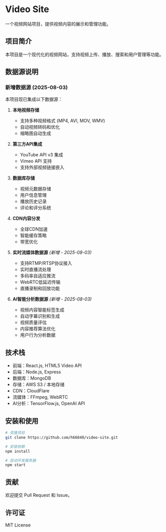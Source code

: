 # Video Site

一个视频网站项目，提供视频内容的展示和管理功能。

## 项目简介

本项目是一个现代化的视频网站，支持视频上传、播放、搜索和用户管理等功能。

## 数据源说明

### 新增数据源 (2025-08-03)

本项目现已集成以下数据源：

1. **本地视频存储**
   - 支持多种视频格式 (MP4, AVI, MOV, WMV)
   - 自动视频转码和优化
   - 缩略图自动生成

2. **第三方API集成**
   - YouTube API v3 集成
   - Vimeo API 支持
   - 支持外部视频链接嵌入

3. **数据库存储**
   - 视频元数据存储
   - 用户信息管理
   - 播放历史记录
   - 评论和评分系统

4. **CDN内容分发**
   - 全球CDN加速
   - 智能缓存策略
   - 带宽优化

5. **实时流媒体数据源** *(新增 - 2025-08-03)*
   - 支持RTMP/RTSP协议接入
   - 实时直播流处理
   - 多码率自适应推流
   - WebRTC低延迟传输
   - 直播录制和回放功能

6. **AI智能分析数据源** *(新增 - 2025-08-03)*
   - 视频内容智能标签生成
   - 自动字幕识别和生成
   - 视频质量评估
   - 内容推荐算法优化
   - 用户行为分析数据

## 技术栈

- 前端：React.js, HTML5 Video API
- 后端：Node.js, Express
- 数据库：MongoDB
- 存储：AWS S3 / 本地存储
- CDN：CloudFlare
- 流媒体：FFmpeg, WebRTC
- AI分析：TensorFlow.js, OpenAI API

## 安装和使用

```bash
# 克隆项目
git clone https://github.com/h66840/video-site.git

# 安装依赖
npm install

# 启动开发服务器
npm start
```

## 贡献

欢迎提交 Pull Request 和 Issue。

## 许可证

MIT License